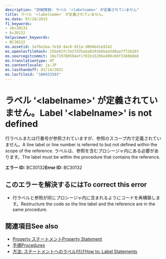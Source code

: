 ```yaml
---
description: "詳細情報: ラベル '<labelname>' が定義されていません"
title: ラベル '<labelname>' が定義されていません。
ms.date: 07/20/2015
f1_keywords:
- vbc30132
- bc30132
helpviewer_keywords:
- BC30132
ms.assetid: 3a7be2ea-7e10-4ac6-921a-d094b41e9142
ms.openlocfilehash: 25be82fc7e27d7baba8292b6bed3d0aa7f72b203
ms.sourcegitcommit: 10e719780594efc781b15295e499c66f316068b8
ms.translationtype: HT
ms.contentlocale: ja-JP
ms.lasthandoff: 02/14/2021
ms.locfileid: "100433383"
---
```

# <a name="label-labelname-is-not-defined"></a><span data-ttu-id="a851e-103">ラベル '\<labelname>' が定義されていません。</span><span class="sxs-lookup"><span data-stu-id="a851e-103">Label '\<labelname>' is not defined</span></span>

<span data-ttu-id="a851e-104">行ラベルまたは行番号が参照されていますが、参照のスコープ内で定義されていません。</span><span class="sxs-lookup"><span data-stu-id="a851e-104">A line label or line number is referred to but not defined within the scope of the reference.</span></span> <span data-ttu-id="a851e-105">ラベルは、参照を含むプロシージャ内にある必要があります。</span><span class="sxs-lookup"><span data-stu-id="a851e-105">The label must be within the procedure that contains the reference.</span></span>  
  
 <span data-ttu-id="a851e-106">**エラー ID:** BC30132</span><span class="sxs-lookup"><span data-stu-id="a851e-106">**Error ID:** BC30132</span></span>  
  
## <a name="to-correct-this-error"></a><span data-ttu-id="a851e-107">このエラーを解決するには</span><span class="sxs-lookup"><span data-stu-id="a851e-107">To correct this error</span></span>  
  
- <span data-ttu-id="a851e-108">行ラベルと参照が同じプロシージャ内に含まれるようにコードを再構築します。</span><span class="sxs-lookup"><span data-stu-id="a851e-108">Restructure the code so the line label and the reference are in the same procedure.</span></span>  
  
## <a name="see-also"></a><span data-ttu-id="a851e-109">関連項目</span><span class="sxs-lookup"><span data-stu-id="a851e-109">See also</span></span>

- [<span data-ttu-id="a851e-110">Property ステートメント</span><span class="sxs-lookup"><span data-stu-id="a851e-110">Property Statement</span></span>](../language-reference/statements/property-statement.md)
- [<span data-ttu-id="a851e-111">手順</span><span class="sxs-lookup"><span data-stu-id="a851e-111">Procedures</span></span>](../programming-guide/language-features/procedures/index.md)
- [<span data-ttu-id="a851e-112">方法: ステートメントへのラベル付け</span><span class="sxs-lookup"><span data-stu-id="a851e-112">How to: Label Statements</span></span>](../programming-guide/program-structure/how-to-label-statements.md)
